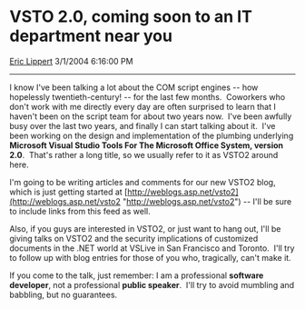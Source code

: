 # VSTO 2.0, coming soon to an IT department near you

[Eric Lippert](https://social.msdn.microsoft.com/profile/Eric%20Lippert) 3/1/2004 6:16:00 PM

-----

I know I've been talking a lot about the COM script engines -- how hopelessly twentieth-century\! -- for the last few months.  Coworkers who don't work with me directly every day are often surprised to learn that I haven't been on the script team for about two years now.  I've been awfully busy over the last two years, and finally I can start talking about it.  I've been working on the design and implementation of the plumbing underlying **Microsoft Visual Studio Tools For The Microsoft Office System, version 2.0**.  That's rather a long title, so we usually refer to it as VSTO2 around here. 

I'm going to be writing articles and comments for our new VSTO2 blog, which is just getting started at [http://weblogs.asp.net/vsto2](http://weblogs.asp.net/vsto2 "http://weblogs.asp.net/vsto2") -- I'll be sure to include links from this feed as well. 

Also, if you guys are interested in VSTO2, or just want to hang out, I'll be giving talks on VSTO2 and the security implications of customized documents in the .NET world at VSLive in San Francisco and Toronto.  I'll try to follow up with blog entries for those of you who, tragically, can't make it.  

If you come to the talk, just remember: I am a professional **software developer**, not a professional **public speaker**.  I'll try to avoid mumbling and babbling, but no guarantees.

